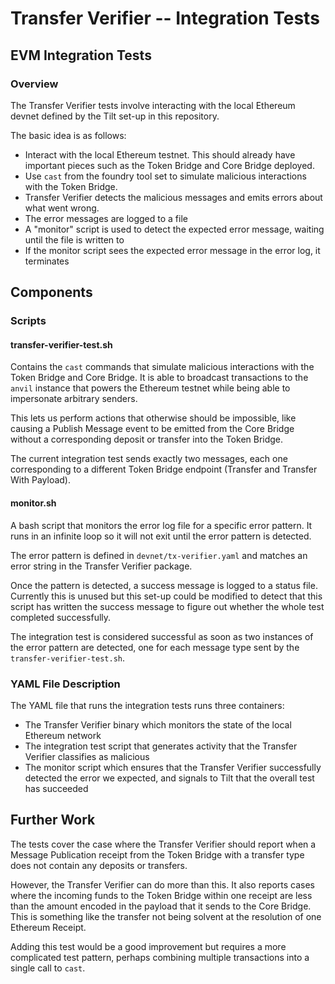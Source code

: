 # Transfer Verifier -- Integration Tests

## EVM Integration Tests

### Overview

The Transfer Verifier tests involve interacting with the local Ethereum devnet defined by the Tilt set-up in this repository.

The basic idea is as follows:
* Interact with the local Ethereum testnet. This should already have important pieces such as the Token Bridge and Core Bridge deployed.
* Use `cast` from the foundry tool set to simulate malicious interactions with the Token Bridge.
* Transfer Verifier detects the malicious messages and emits errors about what went wrong.
* The error messages are logged to a file
* A "monitor" script is used to detect the expected error message, waiting until the file is written to
* If the monitor script sees the expected error message in the error log, it terminates

## Components

### Scripts

#### transfer-verifier-test.sh

Contains the `cast` commands that simulate malicious interactions with the Token Bridge and Core Bridge. It is able to broadcast
transactions to the `anvil` instance that powers the Ethereum testnet while being able to impersonate arbitrary senders.

This lets us perform actions that otherwise should be impossible, like causing a Publish Message event to be emitted from the Core Bridge
without a corresponding deposit or transfer into the Token Bridge.

The current integration test sends exactly two messages, each one corresponding to a different Token Bridge endpoint
(Transfer and Transfer With Payload).

#### monitor.sh

A bash script that monitors the error log file for a specific error pattern. It runs in an infinite loop so it will
not exit until the error pattern is detected.

The error pattern is defined in `devnet/tx-verifier.yaml` and matches an error string in the Transfer Verifier package.

Once the pattern is detected, a success message is logged to a status file. Currently this is unused but this set-up
could be modified to detect that this script has written the success message to figure out whether the whole test completed successfully.

The integration test is considered successful as soon as two instances of the error pattern are detected, one for
each message type sent by the `transfer-verifier-test.sh`.

### YAML File Description

The YAML file that runs the integration tests runs three containers:
* The Transfer Verifier binary which monitors the state of the local Ethereum network
* The integration test script that generates activity that the Transfer Verifier classifies as malicious
* The monitor script which ensures that the Transfer Verifier successfully
detected the error we expected, and signals to Tilt that the overall test has
succeeded

## Further Work

The tests cover the case where the Transfer Verifier should report when a Message Publication receipt from the 
Token Bridge with a transfer type does not contain any deposits or transfers.

However, the Transfer Verifier can do more than this. It also reports cases where the incoming funds to the Token
Bridge within one receipt are less than the amount encoded in the payload that it sends to the Core Bridge. This
is something like the transfer not being solvent at the resolution of one Ethereum Receipt.

Adding this test would be a good improvement but requires a more complicated test pattern, perhaps combining
multiple transactions into a single call to `cast`.

